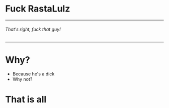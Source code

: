 # Fuck RastaLulz
---
###### That's right, fuck that guy!
___
# Why?

  * Because he's a dick
  * Why not?

# **That is all**
